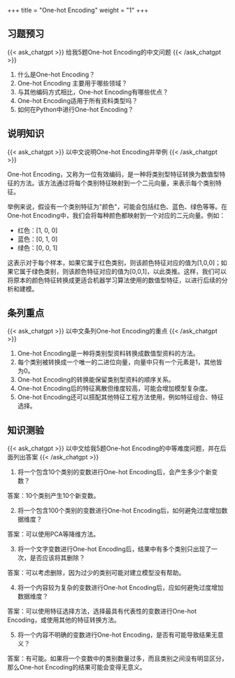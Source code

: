 +++
title = "One-hot Encoding"
weight = "1"
+++
## 习题预习
{{< ask_chatgpt >}}
给我5题One-hot Encoding的中文问题
{{< /ask_chatgpt >}}

1. 什么是One-hot Encoding？
2. One-hot Encoding 主要用于哪些领域？
3. 与其他编码方式相比，One-hot Encoding有哪些优点？
4. One-hot Encoding适用于所有资料类型吗？
5. 如何在Python中进行One-hot Encoding？   

## 说明知识
{{< ask_chatgpt >}}
以中文说明One-hot Encoding并举例
{{< /ask_chatgpt >}}

One-hot Encoding，又称为一位有效编码，是一种将类别型特征转换为数值型特征的方法。该方法通过将每个类别特征映射到一个二元向量，来表示每个类别特征。

举例来说，假设有一个类别特征为"颜色"，可能会包括红色、蓝色、绿色等等。在One-hot Encoding中，我们会将每种颜色都映射到一个对应的二元向量。例如：

- 红色：[1, 0, 0]
- 蓝色：[0, 1, 0]
- 绿色：[0, 0, 1]

这表示对于每个样本，如果它属于红色类别，则该颜色特征对应的值为[1,0,0]；如果它属于绿色类别，则该颜色特征对应的值为[0,0,1]，以此类推。这样，我们可以将原本的颜色特征转换成更适合机器学习算法使用的数值型特征，以进行后续的分析和建模。   

## 条列重点
{{< ask_chatgpt >}}
以中文条列One-hot Encoding的重点
{{< /ask_chatgpt >}}

1. One-hot Encoding是一种将类别型资料转换成数值型资料的方法。
2. 每个类别被转换成一个唯一的二进位向量，向量中只有一个元素是1，其他皆为0。
3. One-hot Encoding的转换能保留类别型资料的顺序关系。
4. One-hot Encoding后的特征离散但维度较高，可能会增加模型复杂度。
5. One-hot Encoding还可以搭配其他特征工程方法使用，例如特征组合、特征选择。   

## 知识测验
{{< ask_chatgpt >}}
以中文给我5题One-hot Encoding的中等难度问题，并在后面列出答案
{{< /ask_chatgpt >}}

1. 将一个包含10个类别的变数进行One-hot Encoding后，会产生多少个新变数？

答案：10个类别产生10个新变数。

2. 将一个包含100个类别的变数进行One-hot Encoding后，如何避免过度增加数据维度？

答案：可以使用PCA等降维方法。

3. 将一个文字变数进行One-hot Encoding后，结果中有多个类别只出现了一次，是否应该将其删除？

答案：可以考虑删除，因为过少的类别可能对建立模型没有帮助。

4. 将一个内容较为复杂的变数进行One-hot Encoding后，应如何避免过度增加数据维度？

答案：可以使用特征选择方法，选择最具有代表性的变数进行One-hot Encoding，或使用其他的特征转换方法。

5. 将一个内容不明确的变数进行One-hot Encoding，是否有可能导致结果无意义？

答案：有可能。如果将一个变数中的类别数量过多，而且类别之间没有明显区分，那么One-hot Encoding的结果可能会变得无意义。   

